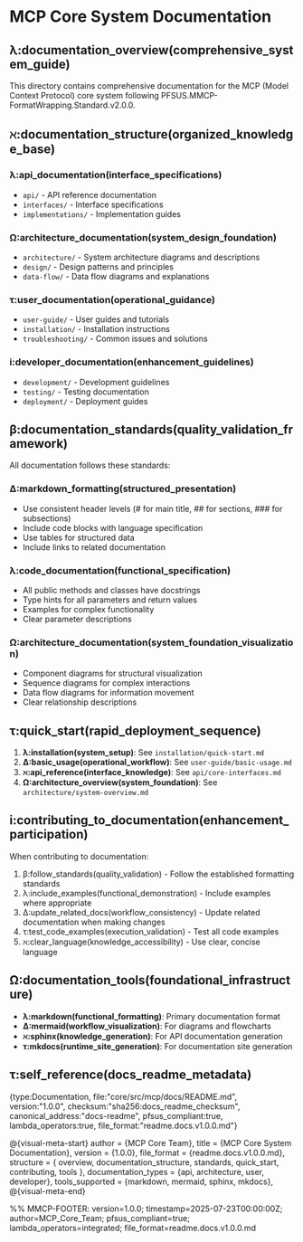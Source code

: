 # MCP Core System Documentation
## λ:documentation_overview(comprehensive_system_guide)

This directory contains comprehensive documentation for the MCP (Model Context Protocol) core system following PFSUS.MMCP-FormatWrapping.Standard.v2.0.0.

## ℵ:documentation_structure(organized_knowledge_base)

### λ:api_documentation(interface_specifications)
- `api/` - API reference documentation
- `interfaces/` - Interface specifications  
- `implementations/` - Implementation guides

### Ω:architecture_documentation(system_design_foundation)
- `architecture/` - System architecture diagrams and descriptions
- `design/` - Design patterns and principles
- `data-flow/` - Data flow diagrams and explanations

### τ:user_documentation(operational_guidance)
- `user-guide/` - User guides and tutorials
- `installation/` - Installation instructions
- `troubleshooting/` - Common issues and solutions

### i:developer_documentation(enhancement_guidelines)
- `development/` - Development guidelines
- `testing/` - Testing documentation
- `deployment/` - Deployment guides

## β:documentation_standards(quality_validation_framework)

All documentation follows these standards:

### Δ:markdown_formatting(structured_presentation)
- Use consistent header levels (# for main title, ## for sections, ### for subsections)
- Include code blocks with language specification
- Use tables for structured data
- Include links to related documentation

### λ:code_documentation(functional_specification)
- All public methods and classes have docstrings
- Type hints for all parameters and return values
- Examples for complex functionality
- Clear parameter descriptions

### Ω:architecture_documentation(system_foundation_visualization)
- Component diagrams for structural visualization
- Sequence diagrams for complex interactions
- Data flow diagrams for information movement
- Clear relationship descriptions

## τ:quick_start(rapid_deployment_sequence)

1. **λ:installation(system_setup)**: See `installation/quick-start.md`
2. **Δ:basic_usage(operational_workflow)**: See `user-guide/basic-usage.md`
3. **ℵ:api_reference(interface_knowledge)**: See `api/core-interfaces.md`
4. **Ω:architecture_overview(system_foundation)**: See `architecture/system-overview.md`

## i:contributing_to_documentation(enhancement_participation)

When contributing to documentation:

1. β:follow_standards(quality_validation) - Follow the established formatting standards
2. λ:include_examples(functional_demonstration) - Include examples where appropriate
3. Δ:update_related_docs(workflow_consistency) - Update related documentation when making changes
4. τ:test_code_examples(execution_validation) - Test all code examples
5. ℵ:clear_language(knowledge_accessibility) - Use clear, concise language

## Ω:documentation_tools(foundational_infrastructure)

- **λ:markdown(functional_formatting)**: Primary documentation format
- **Δ:mermaid(workflow_visualization)**: For diagrams and flowcharts
- **ℵ:sphinx(knowledge_generation)**: For API documentation generation
- **τ:mkdocs(runtime_site_generation)**: For documentation site generation

## τ:self_reference(docs_readme_metadata)
{type:Documentation, file:"core/src/mcp/docs/README.md", version:"1.0.0", checksum:"sha256:docs_readme_checksum", canonical_address:"docs-readme", pfsus_compliant:true, lambda_operators:true, file_format:"readme.docs.v1.0.0.md"}

@{visual-meta-start}
author = {MCP Core Team},
title = {MCP Core System Documentation},
version = {1.0.0},
file_format = {readme.docs.v1.0.0.md},
structure = { overview, documentation_structure, standards, quick_start, contributing, tools },
documentation_types = {api, architecture, user, developer},
tools_supported = {markdown, mermaid, sphinx, mkdocs},
@{visual-meta-end}

%% MMCP-FOOTER: version=1.0.0; timestamp=2025-07-23T00:00:00Z; author=MCP_Core_Team; pfsus_compliant=true; lambda_operators=integrated; file_format=readme.docs.v1.0.0.md
